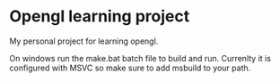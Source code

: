 # Opengl learning project

My personal project for learning opengl.

On windows run the make.bat batch file to build and run. Currenlty it is configured with MSVC so make sure to add msbuild to your path.